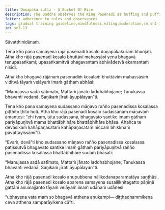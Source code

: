 ```yaml
---
title: Doṇapāka sutta - A Bucket Of Rice
description: The Buddha observes the King Pasenadi as huffing and puffing and advises him on moderation in eating.
fetter: adherence to rules and observances
tags: gradual training guideline,mindfulness,eating,moderation,sn,sn1-11,sn3
id: sn3.13
---
```


Sāvatthinidānaṁ.

Tena kho pana samayena rājā pasenadi kosalo doṇapākakuraṁ bhuñjati. Atha kho rājā pasenadi kosalo bhuttāvī mahassāsī yena bhagavā tenupasaṅkami; upasaṅkamitvā bhagavantaṁ abhivādetvā ekamantaṁ nisīdi.

Atha kho bhagavā rājānaṁ pasenadiṁ kosalaṁ bhuttāviṁ mahassāsiṁ viditvā tāyaṁ velāyaṁ imaṁ gāthaṁ abhāsi:

“Manujassa sadā satīmato,
Mattaṁ jānato laddhabhojane;
Tanukassa bhavanti vedanā,
Saṇikaṁ jīrati āyupālayan”ti.

Tena kho pana samayena sudassano māṇavo rañño pasenadissa kosalassa piṭṭhito ṭhito hoti. Atha kho rājā pasenadi kosalo sudassanaṁ māṇavaṁ āmantesi: “ehi tvaṁ, tāta sudassana, bhagavato santike imaṁ gāthaṁ pariyāpuṇitvā mama bhattābhihāre bhattābhihāre bhāsa. Ahañca te devasikaṁ kahāpaṇasataṁ kahāpaṇasataṁ niccaṁ bhikkhaṁ pavattayissāmī”ti.

“Evaṁ, devā”ti kho sudassano māṇavo rañño pasenadissa kosalassa paṭissutvā bhagavato santike imaṁ gāthaṁ pariyāpuṇitvā rañño pasenadissa kosalassa bhattābhihāre sudaṁ bhāsati:

“Manujassa sadā satīmato,
Mattaṁ jānato laddhabhojane;
Tanukassa bhavanti vedanā,
Saṇikaṁ jīrati āyupālayan”ti.

Atha kho rājā pasenadi kosalo anupubbena nāḷikodanaparamatāya saṇṭhāsi. Atha kho rājā pasenadi kosalo aparena samayena susallikhitagatto pāṇinā gattāni anumajjanto tāyaṁ velāyaṁ imaṁ udānaṁ udānesi:

“ubhayena vata maṁ so bhagavā atthena anukampi— diṭṭhadhammikena ceva atthena samparāyikena cā”ti.